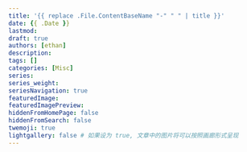 ```yaml
---
title: '{{ replace .File.ContentBaseName "-" " " | title }}'
date: {{ .Date }}
lastmod: 
draft: true
authors: [ethan]
description: 
tags: []
categories: [Misc]
series: 
series_weight: 
seriesNavigation: true
featuredImage: 
featuredImagePreview: 
hiddenFromHomePage: false
hiddenFromSearch: false
twemoji: true
lightgallery: false # 如果设为 true, 文章中的图片将可以按照画廊形式呈现
---
```

<!--more-->